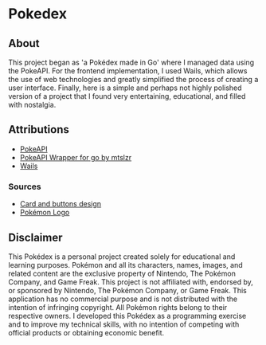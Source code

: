 # Pokedex

## About 
This project began as 'a Pokédex made in Go' where I managed data using the PokeAPI. For the frontend implementation, I used Wails, which allows the use of web technologies and greatly simplified the process of creating a user interface. Finally, here is a simple and perhaps not highly polished version of a project that I found very entertaining, educational, and filled with nostalgia.

## Attributions
- [PokeAPI](https://pokeapi.co/)
- [PokeAPI Wrapper for go by mtslzr](https://github.com/mtslzr/pokeapi-go)
- [Wails](https://wails.io/)

### Sources
- [Card and buttons design](https://neumorphism.io/)
- [Pokémon Logo](https://www.stickpng.com/es/img/iconos-logotipos-emojis/logotipos-de-radio/logotipo-de-pokemon)



## Disclaimer

This Pokédex is a personal project created solely for educational and learning purposes. Pokémon and all its characters, names, images, and related content are the exclusive property of Nintendo, The Pokémon Company, and Game Freak. This project is not affiliated with, endorsed by, or sponsored by Nintendo, The Pokémon Company, or Game Freak.
This application has no commercial purpose and is not distributed with the intention of infringing copyright. All Pokémon rights belong to their respective owners.
I developed this Pokédex as a programming exercise and to improve my technical skills, with no intention of competing with official products or obtaining economic benefit.
